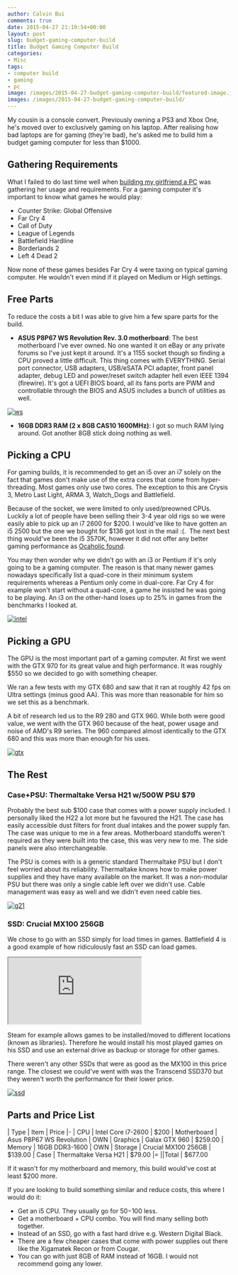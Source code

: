 ```yaml
---
author: Calvin Bui
comments: true
date: 2015-04-27 21:19:54+00:00
layout: post
slug: budget-gaming-computer-build
title: Budget Gaming Computer Build
categories:
- Misc
tags:
- computer build
- gaming
- pc
image: /images/2015-04-27-budget-gaming-computer-build/featured-image.jpg 
images: /images/2015-04-27-budget-gaming-computer-build/
---
```


My cousin is a console convert. Previously owning a PS3 and Xbox One, he's moved over to exclusively gaming on his laptop. After realising how bad laptops are for gaming (they're bad), he's asked me to build him a budget gaming computer for less than $1000.

<!-- more -->

## Gathering Requirements

What I failed to do last time well when [building my girlfriend a PC](https://calvin.me/computer-build-girlfriend/) was gathering her usage and requirements. For a gaming computer it's important to know what games he would play:

* Counter Strike: Global Offensive
* Far Cry 4
* Call of Duty
* League of Legends
* Battlefield Hardline
* Borderlands 2
* Left 4 Dead 2

Now none of these games besides Far Cry 4 were taxing on typical gaming computer. He wouldn't even mind if it played on Medium or High settings.

## Free Parts

To reduce the costs a bit I was able to give him a few spare parts for the build.

* **ASUS P8P67 WS Revolution Rev. 3.0 motherboard**: The best motherboard I've ever owned. No one wanted it on eBay or any private forums so I've just kept it around. It's a 1155 socket though so finding a CPU proved a little difficult. This thing comes with EVERYTHING. Serial port connector, USB adapters, USB/eSATA PCI adapter, front panel adapter, debug LED and power/reset switch adapter hell even IEEE 1394 (firewire). It's got a UEFI BIOS board, all its fans ports are PWM and controllable through the BIOS and ASUS includes a bunch of utilities as well.

[![ws]({{page.images}}ws.jpg)]({{page.images}}ws.jpg)

* **16GB DDR3 RAM (2 x 8GB CAS10 1600MHz)**: I got so much RAM lying around. Got another 8GB stick doing nothing as well.

## Picking a CPU

For gaming builds, it is recommended to get an i5 over an i7 solely on the fact that games don't make use of the extra cores that come from hyper-threading. Most games only use two cores. The exception to this are Crysis 3, Metro Last Light, ARMA 3, Watch_Dogs and Battlefield.

Because of the socket, we were limited to only used/preowned CPUs. Luckily a lot of people have been selling their 3-4 year old rigs so we were easily able to pick up an i7 2600 for $200. I would've like to have gotten an i5 2500 but the one we bought for $136 got lost in the mail :(.  The next best thing would've been the i5 3570K, however it did not offer any better gaming performance as [Ocaholic found](http://www.ocaholic.ch/modules/smartsection/item.php?itemid=1150).

You may then wonder why we didn't go with an i3 or Pentium if it's only going to be a gaming computer. The reason is that many newer games nowadays specifically list a quad-core in their minimum system requirements whereas a Pentium only come in dual-core. Far Cry 4 for example won't start without a quad-core, a game he insisted he was going to be playing. An i3 on the other-hand loses up to 25% in games from the benchmarks I looked at.

[![intel]({{page.images}}intel-300x200.jpg)]({{page.images}}intel.jpg)

## Picking a GPU

The GPU is the most important part of a gaming computer. At first we went with the GTX 970 for its great value and high performance. It was roughly $550 so we decided to go with something cheaper.

We ran a few tests with my GTX 680 and saw that it ran at roughly 42 fps on Ultra settings (minus good AA). This was more than reasonable for him so we set this as a benchmark.

A bit of research led us to the R9 280 and GTX 960. While both were good value, we went with the GTX 960 because of the heat, power usage and noise of AMD's R9 series. The 960 compared almost identically to the GTX 680 and this was more than enough for his uses.

[![gtx]({{page.images}}gtx-e1430072757571-300x159.jpg)]({{page.images}}gtx.jpg)

## The Rest

### Case+PSU: Thermaltake Versa H21 w/500W PSU $79

Probably the best sub $100 case that comes with a power supply included. I personally liked the H22 a lot more but he favoured the H21. The case has easily accessible dust filters for front dual intakes and the power supply fan. The case was unique to me in a few areas. Motherboard standoffs weren't required as they were built into the case, this was very new to me. The side panels were also interchangeable.

The PSU is comes with is a generic standard Thermaltake PSU but I don't feel worried about its reliability. Thermaltake knows how to make power supplies and they have many available on the market. It was a non-modular PSU but there was only a single cable left over we didn't use. Cable management was easy as well and we didn't even need cable ties.

[![g21]({{page.images}}g21.jpeg)]({{page.images}}g21.jpeg)

### SSD: Crucial MX100 256GB

We chose to go with an SSD simply for load times in games. Battlefield 4 is a good example of how ridiculously fast an SSD can load games.

<div class="iframe iframe-16x9"><iframe src="https://www.youtube.com/embed/c1Uo0ykix8A" allowfullscreen></iframe></div>

Steam for example allows games to be installed/moved to different locations (known as libraries). Therefore he would install his most played games on his SSD and use an external drive as backup or storage for other games.

There weren't any other SSDs that were as good as the MX100 in this price range. The closest we could've went with was the Transcend SSD370 but they weren't worth the performance for their lower price.

[![ssd]({{page.images}}ssd-300x169.jpg)]({{page.images}}ssd.jpg)

## Parts and Price List

| Type | Item | Price
|-
| CPU | Intel Core i7-2600 | $200
| Motherboard | Asus P8P67 WS Revolution | OWN
| Graphics | Galax GTX 960 | $259.00
| Memory | 16GB DDR3-1600 | OWN
| Storage | Crucial MX100 256GB | $139.00
| Case | Thermaltake Versa H21 | $79.00
|=
||Total | $677.00

If it wasn't for my motherboard and memory, this build would've cost at least $200 more.

If you are looking to build something similar and reduce costs, this where I would do it:

* Get an i5 CPU. They usually go for $50-$100 less.
* Get a motherboard + CPU combo. You will find many selling both together.
* Instead of an SSD, go with a fast hard drive e.g. Western Digital Black.
* There are a few cheaper cases that come with power supplies out there like the Xigamatek Recon or from Cougar.
* You can go with just 8GB of RAM instead of 16GB. I would not recommend going any lower.
